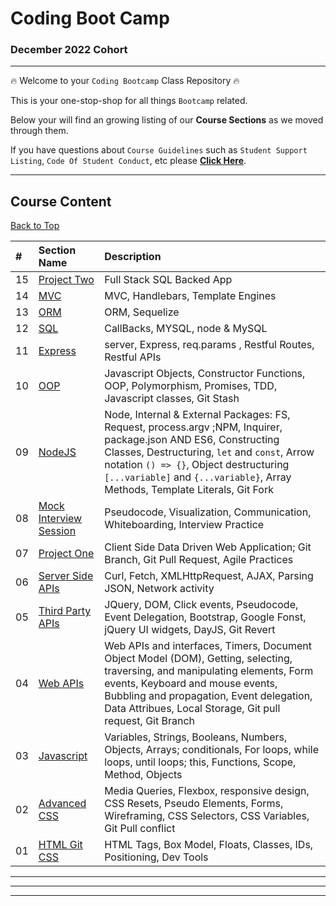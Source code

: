# Coding Boot Camp
### December 2022 Cohort

<hr>

:fire: Welcome to your `Coding Bootcamp` Class Repository :fire: 

This is your one-stop-shop for all things `Bootcamp` related.

Below your will find an growing listing of our **Course Sections** as we moved through them.

If you have questions about `Course Guidelines` such as `Student Support Listing`, `Code Of Student Conduct`, etc please **[Click Here](course-content/00-admin-resources/README.md)**.

<hr>

## Course Content
[Back to Top](#coding-boot-camp)

| # | Section Name | Description |
|:--| :--  | :--  |
|15| [Project Two](course-content/15-Project-2/README.md) | Full Stack SQL Backed App |
|14| [MVC](course-content/14-MVC/README.md) | MVC, Handlebars, Template Engines  |
|13| [ORM](course-content/13-ORM/README.md) | ORM, Sequelize |
|12| [SQL](course-content/12-sql/README.md) | CallBacks, MYSQL, node & MySQL |
|11| [Express](course-content/11-Express/README.md) | server, Express, req.params , Restful Routes, Restful APIs |
|10| [OOP](course-content/10-OOP/README.md) | Javascript Objects, Constructor Functions, OOP, Polymorphism, Promises, TDD, Javascript classes, Git Stash  |
|09| [NodeJS](course-content/09-NodeJS/README.md) |  Node, Internal & External Packages: FS, Request, process.argv ;NPM, Inquirer, package.json AND ES6, Constructing Classes, Destructuring, `let` and `const`, Arrow notation `() => {}`, Object destructuring `[...variable]` and `{...variable}`, Array Methods, Template Literals, Git Fork |
|08| [Mock Interview Session](course-content/08-mock-interview-01) | Pseudocode, Visualization, Communication, Whiteboarding, Interview Practice  |
|07| [Project One](course-content/07-Project-1/README.md) | Client Side Data Driven Web Application; Git Branch, Git Pull Request, Agile Practices |
|06| [Server Side APIs](course-content/06-Server-Side-APIs/README.md) |Curl, Fetch, XMLHttpRequest, AJAX, Parsing JSON, Network activity |
|05| [Third Party APIs](course-content/05-Third-Party-APIs/README.md) | JQuery, DOM, Click events, Pseudocode, Event Delegation, Bootstrap, Google Fonst, jQuery UI widgets, DayJS, Git Revert |
|04| [Web APIs](course-content/04-Web-APIs/README.md) | Web APIs and interfaces, Timers, Document Object Model (DOM), Getting, selecting, traversing, and manipulating elements, Form events, Keyboard and mouse events, Bubbling and propagation, Event delegation, Data Attribues, Local Storage, Git pull request, Git Branch|
|03| [Javascript](course-content/03-javascript/README.md)| Variables, Strings, Booleans, Numbers, Objects, Arrays; conditionals, For loops, while loops, until loops; this, Functions, Scope, Method, Objects |
|02| [Advanced CSS](course-content/02-advanced-css/README.md)| Media Queries, Flexbox, responsive design, CSS Resets, Pseudo Elements, Forms, Wireframing, CSS Selectors, CSS Variables, Git Pull conflict| 
|01| [HTML Git CSS](course-content/01-html-git-css/README.md)| HTML Tags, Box Model, Floats, Classes, IDs, Positioning, Dev Tools | 

<hr>
<hr>
<hr>











